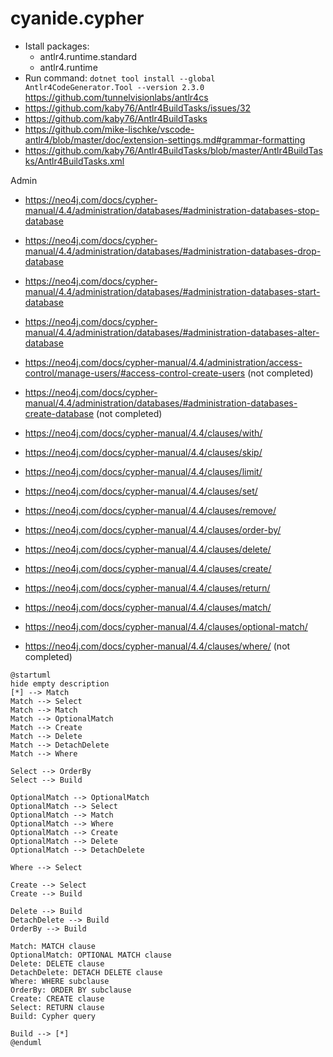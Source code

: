 # cyanide.cypher

- Istall packages:
  - antlr4.runtime.standard
  - antlr4.runtime
- Run command: `dotnet tool install --global Antlr4CodeGenerator.Tool --version 2.3.0`
  https://github.com/tunnelvisionlabs/antlr4cs
- https://github.com/kaby76/Antlr4BuildTasks/issues/32
- https://github.com/kaby76/Antlr4BuildTasks
- https://github.com/mike-lischke/vscode-antlr4/blob/master/doc/extension-settings.md#grammar-formatting
- https://github.com/kaby76/Antlr4BuildTasks/blob/master/Antlr4BuildTasks/Antlr4BuildTasks.xml

Admin
- https://neo4j.com/docs/cypher-manual/4.4/administration/databases/#administration-databases-stop-database
- https://neo4j.com/docs/cypher-manual/4.4/administration/databases/#administration-databases-drop-database
- https://neo4j.com/docs/cypher-manual/4.4/administration/databases/#administration-databases-start-database
- https://neo4j.com/docs/cypher-manual/4.4/administration/databases/#administration-databases-alter-database
- https://neo4j.com/docs/cypher-manual/4.4/administration/access-control/manage-users/#access-control-create-users (not completed)
- https://neo4j.com/docs/cypher-manual/4.4/administration/databases/#administration-databases-create-database (not completed)

- https://neo4j.com/docs/cypher-manual/4.4/clauses/with/
- https://neo4j.com/docs/cypher-manual/4.4/clauses/skip/
- https://neo4j.com/docs/cypher-manual/4.4/clauses/limit/
- https://neo4j.com/docs/cypher-manual/4.4/clauses/set/
- https://neo4j.com/docs/cypher-manual/4.4/clauses/remove/
- https://neo4j.com/docs/cypher-manual/4.4/clauses/order-by/
- https://neo4j.com/docs/cypher-manual/4.4/clauses/delete/
- https://neo4j.com/docs/cypher-manual/4.4/clauses/create/
- https://neo4j.com/docs/cypher-manual/4.4/clauses/return/
- https://neo4j.com/docs/cypher-manual/4.4/clauses/match/
- https://neo4j.com/docs/cypher-manual/4.4/clauses/optional-match/
- https://neo4j.com/docs/cypher-manual/4.4/clauses/where/ (not completed)

```
@startuml
hide empty description
[*] --> Match
Match --> Select
Match --> Match
Match --> OptionalMatch
Match --> Create
Match --> Delete
Match --> DetachDelete
Match --> Where

Select --> OrderBy
Select --> Build

OptionalMatch --> OptionalMatch
OptionalMatch --> Select
OptionalMatch --> Match
OptionalMatch --> Where
OptionalMatch --> Create
OptionalMatch --> Delete
OptionalMatch --> DetachDelete

Where --> Select

Create --> Select
Create --> Build

Delete --> Build
DetachDelete --> Build
OrderBy --> Build

Match: MATCH clause
OptionalMatch: OPTIONAL MATCH clause
Delete: DELETE clause
DetachDelete: DETACH DELETE clause
Where: WHERE subclause
OrderBy: ORDER BY subclause
Create: CREATE clause
Select: RETURN clause
Build: Cypher query

Build --> [*]
@enduml
```